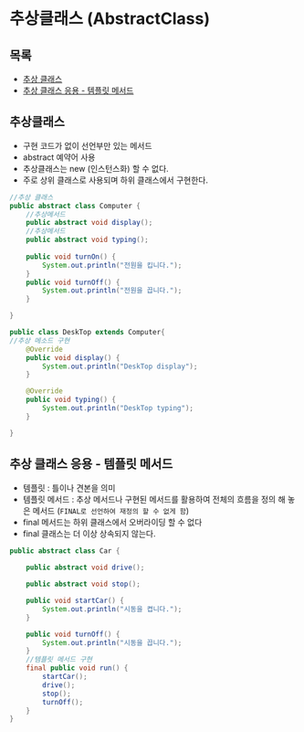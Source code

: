 # 추상클래스 (AbstractClass)
## 목록
+ [추상 클래스](#추상-클래스)
+ [추상 클래스 응용 - 템플릿 메서드](#추상-클래스-응용---템플릿-메서드)
## 추상클래스
- 구현 코드가 없이 선언부만 있는 메서드
- abstract 예약어 사용
- 추상클래스는 new (인스턴스화) 할 수 없다.
- 주로 상위 클래스로 사용되며 하위 클래스에서 구현한다.
```java
//추상 클래스
public abstract class Computer {
	//추상메서드
	public abstract void display();
	//추상메서드
	public abstract void typing();
	
	public void turnOn() {
		System.out.println("전원을 킵니다.");
	}
	public void turnOff() {
		System.out.println("전원을 끕니다.");
	}

}
```
```java
public class DeskTop extends Computer{
//추상 메소드 구현
	@Override
	public void display() {
		System.out.println("DeskTop display");
	}

	@Override
	public void typing() {
		System.out.println("DeskTop typing");
	}

}
```
## 추상 클래스 응용 - 템플릿 메서드
- 템플릿 : 틀이나 견본을 의미
- 템플릿 메서드 : 추상 메서드나 구현된 메서드를 활용하여 전체의 흐름을 정의 해 놓은 메서드 (`FINAL로 선언하여 재정의 할 수 없게 함`)
- final 메서드는 하위 클래스에서 오버라이딩 할 수 없다
- final 클래스는 더 이상 상속되지 않는다.
```java
public abstract class Car {
	
	public abstract void drive();

	public abstract void stop();

	public void startCar() {
		System.out.println("시동을 켭니다.");
	}

	public void turnOff() {
		System.out.println("시동을 끕니다.");
	}
    //템플릿 메서드 구현
	final public void run() {
		startCar();
		drive();
		stop();
		turnOff();
	}
}

```